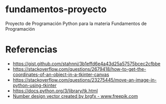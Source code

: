 # fundamentos-proyecto
 Proyecto de Programación Python para la materia Fundamentos de Programación


# Referencias

- https://gist.github.com/stahnni/3b1effd6e4a43d25a57575bcec2cfbbe
- https://stackoverflow.com/questions/2679418/how-to-get-the-coordinates-of-an-object-in-a-tkinter-canvas
- https://stackoverflow.com/questions/23275445/move-an-image-in-python-using-tkinter
- https://docs.python.org/3/library/tk.html
- <a href="https://www.freepik.com/vectors/number-design">Number design vector created by brgfx - www.freepik.com</a>